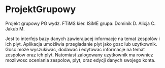 ProjektGrupowy
==============

Projekt grupowy PG wydz. FTiMS kier. ISiME grupa: Dominik D. Alicja C. Jakub M.

Jest to interfejs bazy danych zawierajacej informacje na temat zespolów i ich plyt. Aplikacja umożliwia przegladanie plyt jako gosc lub uzytkownik. Gosc może wyszukiwac, dodawać i edytowac informacje na temat zespolow oraz ich plyt. Natomiast zalogowany uzytkownik ma rowniez mozliwosc oceniania zespolow, plyt, oraz edycji danych swojego konta.
